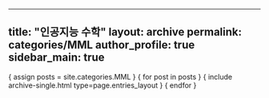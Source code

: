  ---
  title: "인공지능 수학"
  layout: archive
  permalink: categories/MML
  author_profile: true
  sidebar_main: true
  ---
  
  { assign posts = site.categories.MML }
  { for post in posts } { include archive-single.html type=page.entries_layout } { endfor }
